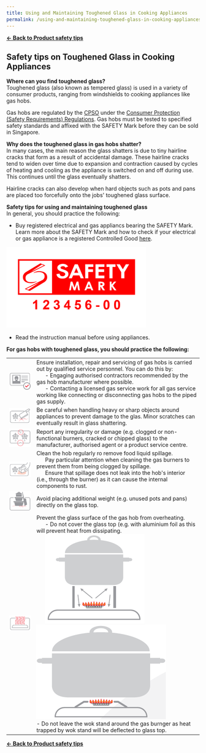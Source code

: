 ```yaml
---
title: Using and Maintaining Toughened Glass in Cooking Appliances
permalink: /using-and-maintaining-toughened-glass-in-cooking-appliances
---
```


**[&#8592; Back to Product safety tips](/consumers/product-safety-tips/home-appliances-and-furniture)**

## Safety tips on Toughened Glass in Cooking Appliances

**Where can you find toughened glass?**<br>
Toughened glass (also known as tempered glass) is used in a variety of consumer products, ranging from windshields to cooking appliances like gas hobs.

Gas hobs are regulated by the [CPSO](/about/overview) under the [Consumer Protection (Safety Requirements) Regulations](/suppliers/cpsr/overview-of-cpsr). Gas hobs must be tested to specified safety standards and affixed with the SAFETY Mark before they can be sold in Singapore. 

**Why does the toughened glass in gas hobs shatter?**<br>
In many cases, the main reason the glass shatters is due to tiny hairline cracks that form as a result of accidental damage. These hairline cracks tend to widen over time due to expansion and contraction caused by cycles of heating and cooling as the appliance is switched on and off during use. This continues until the glass eventually shatters. 

Hairline cracks can also develop when hard objects such as pots and pans are placed too forcefully onto the jobs' toughened glass surface. 

**Safety tips for using and maintaining toughened glass**<br>
In general, you should practice the following:
* Buy registered electrical and gas appliancs bearing the SAFETY Mark. Learn more about the SAFETY Mark and how to check if your electrical or gas appliance is a registered Controlled Good [here](/consumers/choose-safer-products/look-for-the-safety-mark).
<img src="/images/about-us/safety-mark.jpg" alt="SAFETY Mark" style="width:363.5px;height:210px;">

* Read the instruction manual before using appliances.

**For gas hobs with toughened glass, you should practice the following:**<br>

|   |   |
|---|---|
|![tip1](/images/product-safety-tips/toughened-glass/tg-tip1.png)|Ensure installation, repair and servicing of gas hobs is carried out by qualified service personnel. You can do this by: <br> &nbsp; &nbsp; &nbsp; - Engaging authorised contractors recommended by the gas hob manufacturer where possible.<br> &nbsp; &nbsp; &nbsp; - Contacting a licensed gas service work for all gas service working like connecting or disconnecting gas hobs to the piped gas supply.|
|![tip2](/images/product-safety-tips/toughened-glass/tg-tip2.png)|Be careful when handling heavy or sharp objects around appliances to prevent damage to the glas. Minor scratches can eventually result in glass shattering.|
|![tip3](/images/product-safety-tips/toughened-glass/tg-tip3.png)|Report any irregularity or damage (e.g. clogged or non-functional burners, cracked or chipped glass) to the manufacturer, authorised agent or a product service centre.|
|![tip4](/images/product-safety-tips/toughened-glass/tg-tip4.png)|Clean the hob regularly ro remove food liquid spillage.<br> &nbsp; &nbsp; &nbsp; Pay particular attention when cleaning the gas burners to prevent them from being clogged by spillage.<br> &nbsp; &nbsp; &nbsp; Ensure that spillage does not leak into the hob's interior (i.e., through the burner) as it can cause the internal components to rust.|
|![tip5](/images/product-safety-tips/toughened-glass/tg-tip5.png)|Avoid placing additional weight (e.g. unused pots and pans) directly on the glass top.|
|![tip6](/images/product-safety-tips/toughened-glass/tg-tip6-1.png)|Prevent the glass surface of the gas hob from overheating.<br> &nbsp; &nbsp; &nbsp; - Do not cover the glass top (e.g. with aluminium foil as this will prevent heat from dissipating.<br> &nbsp; &nbsp; &nbsp; ![tip6-2](/images/product-safety-tips/toughened-glass/tg-tip6-2.png) &nbsp; &nbsp; &nbsp; ![tip6-3](/images/product-safety-tips/toughened-glass/tg-tip6-3.png)<br> - Do not leave the wok stand around the gas burnger as heat trapped by wok stand will be deflected to glass top.|

**[&#8592; Back to Product safety tips](/consumers/product-safety-tips/home-appliances-and-furniture)**
